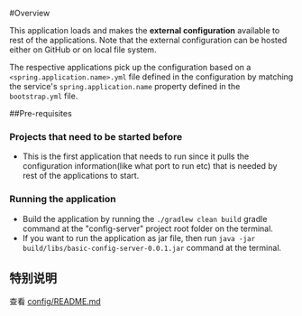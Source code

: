 #Overview

This application loads and makes the **external configuration** available to rest of the applications. Note that the external configuration can be hosted either on GitHub or on local file system.

The respective applications pick up the configuration based on a `<spring.application.name>.yml` file defined in the configuration by matching the service's `spring.application.name` property defined in the `bootstrap.yml` file.

##Pre-requisites

### Projects that need to be started before
* This is the first application that needs to run since it pulls the configuration information(like what port to run etc) that is needed by rest of the applications to start.

### Running the application
* Build the application by running the `./gradlew clean build` gradle command at the "config-server" project root folder on the terminal.
* If you want to run the application as jar file, then run `java -jar build/libs/basic-config-server-0.0.1.jar` command at the terminal.

## 特别说明
查看 [config/README.md](../config/README.md)
